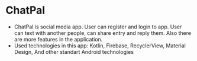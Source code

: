 # ChatPal
* ChatPal is social media app. User can register and login to app. User can text with another people, can share entry and reply them. Also there are more features in the application.
* Used technologies in this app: Kotlin, Firebase, RecyclerView, Material Design, And other standart Android technologies 
